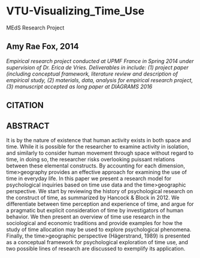 # VTU-Visualizing_Time_Use
MEdS Research Project 

## Amy Rae Fox, 2014
*Empirical research project conducted at UPMF France in Spring 2014 under supervision of Dr. Erica de Vries.  Deliverables in include: (1) project paper (including conceptual framework, literature review and description of empirical study, (2) materials, data, analysis for empirical research project, (3) manuscript accepted as long paper at DIAGRAMS 2016*

## CITATION

## ABSTRACT
It is by the nature of existence that human activity exists in both space and time.  While  it is possible for the researcher to examine activity in isolation, and similarly to consider  human movement through space without regard to time, in doing so, the researcher  risks overlooking puissant relations between these elemental constructs.  By accounting  for each dimension, time>geography provides an effective approach for examining the  use of time in everyday life.  In this paper we present a research model for psychological  inquiries based on time use data and the time>geographic perspective.  We start by  reviewing the history of psychological research on the construct of time, as summarized  by Hancock & Block in 2012.  We differentiate between time perception and experience  of time, and argue for a pragmatic but explicit consideration of time by investigators of  human behavior.  We then present an overview of time use research in the sociological  and economic traditions and provide examples for how the study of time allocation may  be used to explore psychological phenomena. Finally, the time>geographic perspective  (Hägerstrand, 1989) is presented as a conceptual framework for psychological  exploration of time use, and two possible lines of research are discussed to exemplify its  application.  